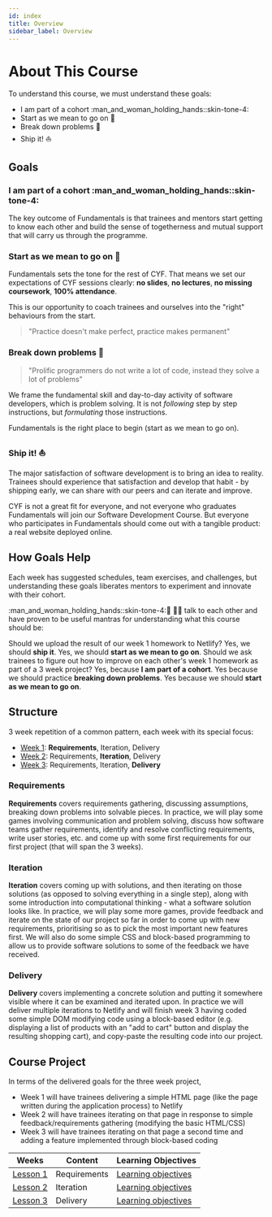 ```yaml
---
id: index
title: Overview
sidebar_label: Overview
---
```


# About This Course

To understand this course, we must understand these goals:

- I am part of a cohort :man_and_woman_holding_hands::skin-tone-4:
- Start as we mean to go on :toolbox:
- Break down problems :jigsaw:
- Ship it! :boat:

## Goals

### I am part of a cohort :man_and_woman_holding_hands::skin-tone-4:

The key outcome of Fundamentals is that trainees and mentors start getting to know each other and build the sense of togetherness and mutual support that will carry us through the programme.

### Start as we mean to go on :toolbox:

Fundamentals sets the tone for the rest of CYF. That means we set our expectations of CYF sessions clearly: **no slides**, **no lectures**, **no missing coursework**, **100% attendance**.

This is our opportunity to coach trainees and ourselves into the "right" behaviours from the start.

> "Practice doesn't make perfect, practice makes permanent"

### Break down problems :jigsaw:

> "Prolific programmers do not write a lot of code, instead they solve a lot of problems"

We frame the fundamental skill and day-to-day activity of software developers, which is problem solving. It is not _following_ step by step instructions, but _formulating_ those instructions.

Fundamentals is the right place to begin (start as we mean to go on).

### Ship it! :boat:

The major satisfaction of software development is to bring an idea to reality. Trainees should experience that satisfaction and develop that habit - by shipping early, we can share with our peers and can iterate and improve.

CYF is not a great fit for everyone, and not everyone who graduates Fundamentals will join our Software Development Course. But everyone who participates in Fundamentals should come out with a tangible product: a real website deployed online.

## How Goals Help

Each week has suggested schedules, team exercises, and challenges, but understanding these goals liberates mentors to experiment and innovate with their cohort.

:man_and_woman_holding_hands::skin-tone-4::toolbox: :jigsaw::boat: talk to each other and have proven to be useful mantras for understanding what this course should be:

Should we upload the result of our week 1 homework to Netlify? Yes, we should **ship it**. Yes, we should **start as we mean to go on**. Should we ask trainees to figure out how to improve on each other's week 1 homework as part of a 3 week project? Yes, because **I am part of a cohort**. Yes because we should practice **breaking down problems**. Yes because we should **start as we mean to go on**.

## Structure

3 week repetition of a common pattern, each week with its special focus:

- [Week 1](./week-1/lesson.md): **Requirements**, Iteration, Delivery
- [Week 2](./week-2/lesson.md): Requirements, **Iteration**, Delivery
- [Week 3](<(./week-3/lesson.md)>): Requirements, Iteration, **Delivery**

### Requirements

**Requirements** covers requirements gathering, discussing assumptions, breaking down problems into solvable pieces. In practice, we will play some games involving communication and problem solving, discuss how software teams gather requirements, identify and resolve conflicting requirements, write user stories, etc. and come up with some first requirements for our first project (that will span the 3 weeks).

### Iteration

**Iteration** covers coming up with solutions, and then iterating on those solutions (as opposed to solving everything in a single step), along with some introduction into computational thinking - what a software solution looks like. In practice, we will play some more games, provide feedback and iterate on the state of our project so far in order to come up with new requirements, prioritising so as to pick the most important new features first. We will also do some simple CSS and block-based programming to allow us to provide software solutions to some of the feedback we have received.

### Delivery

**Delivery** covers implementing a concrete solution and putting it somewhere visible where it can be examined and iterated upon. In practice we will deliver multiple iterations to Netlify and will finish week 3 having coded some simple DOM modifying code using a block-based editor (e.g. displaying a list of products with an "add to cart" button and display the resulting shopping cart), and copy-paste the resulting code into our project.

## Course Project

In terms of the delivered goals for the three week project,

- Week 1 will have trainees delivering a simple HTML page (like the page written during the application process) to Netlify
- Week 2 will have trainees iterating on that page in response to simple feedback/requirements gathering (modifying the basic HTML/CSS)
- Week 3 will have trainees iterating on that page a second time and adding a feature implemented through block-based coding

| Weeks                          | Content      | Learning Objectives                                    |
| ------------------------------ | ------------ | ------------------------------------------------------ |
| [Lesson 1](./week-1/lesson.md) | Requirements | [Learning objectives](./week-1/learning-objectives.md) |
| [Lesson 2](./week-2/lesson.md) | Iteration    | [Learning objectives](./week-2/learning-objectives.md) |
| [Lesson 3](./week-3/lesson.md) | Delivery     | [Learning objectives](./week-3/learning-objectives.md) |
